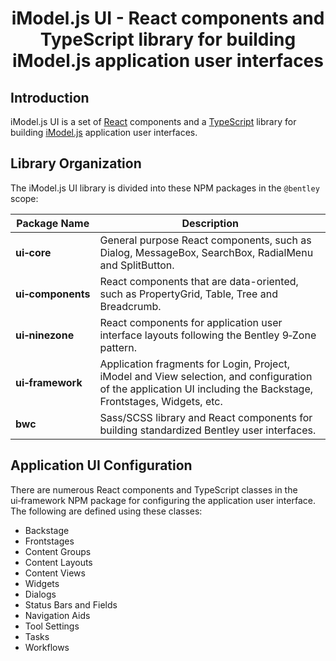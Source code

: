 <h1 style="text-align: center;">
  iModel.js UI - React components and TypeScript library for building iModel.js application user interfaces
</h1>

## Introduction

iModel.js UI is a set of [React](https://www.reactjs.org) components and a [TypeScript](https://www.typescriptlang.org) library for building [iModel.js](https://imodeljs.github.io/iModel.js-docs-output) application user interfaces.

## Library Organization

The iModel.js UI library is divided into these NPM packages in the `@bentley` scope:

|Package Name|Description
|-----|-----
|**ui&#8209;core**|General purpose React components, such as Dialog, MessageBox, SearchBox, RadialMenu and SplitButton.
|**ui&#8209;components**|React components that are data-oriented, such as PropertyGrid, Table, Tree and Breadcrumb.
|**ui&#8209;ninezone**|React components for application user interface layouts following the Bentley 9&#8209;Zone pattern.
|**ui&#8209;framework**|Application fragments for Login, Project, iModel and View selection, and configuration of the application UI including the Backstage, Frontstages, Widgets, etc.
|**bwc**|Sass/SCSS library and React components for building standardized Bentley user interfaces.

## Application UI Configuration

There are numerous React components and TypeScript classes in the ui&#8209;framework NPM package for configuring the application user interface. The following are defined using these classes:

* Backstage
* Frontstages
* Content Groups
* Content Layouts
* Content Views
* Widgets
* Dialogs
* Status Bars and Fields
* Navigation Aids
* Tool Settings
* Tasks
* Workflows